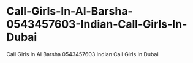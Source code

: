 # Call-Girls-In-Al-Barsha-0543457603-Indian-Call-Girls-In-Dubai
Call Girls In Al Barsha 0543457603 Indian Call Girls In Dubai
